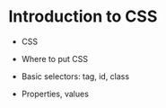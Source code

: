 # Introduction to CSS

* CSS

* Where to put CSS
* Basic selectors: tag, id, class
* Properties, values


